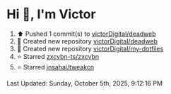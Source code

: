 <h1>Hi 👋, I'm Victor </h1>

<!--RECENT_ACTIVITY:start-->
1. ⬆️ Pushed 1 commit(s) to [victorDigital/deadweb](https://github.com/victorDigital/deadweb)<br>
2. 📔 Created new repository [victorDigital/deadweb](https://github.com/victorDigital/deadweb)<br>
3. 📔 Created new repository [victorDigital/my-dotfiles](https://github.com/victorDigital/my-dotfiles)<br>
4. ⭐ Starred [zxcvbn-ts/zxcvbn](https://github.com/zxcvbn-ts/zxcvbn)<br>
5. ⭐ Starred [jnsahaj/tweakcn](https://github.com/jnsahaj/tweakcn)<br>
<!--RECENT_ACTIVITY:end-->

<!--RECENT_ACTIVITY:last_update-->
Last Updated: Sunday, October 5th, 2025, 9:12:16 PM
<!--RECENT_ACTIVITY:last_update_end-->
